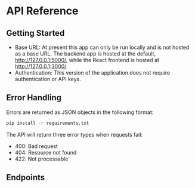 # API Reference
## Getting Started
- Base URL: At present this app can only be run locally and is not hosted as a base URL. The backend app is hosted at the default, http://127.0.0.1:5000/, while the React frontend is hosted at http://127.0.0.1:3000/
- Authentication: This version of the application does not require authentication or API keys.
## Error Handling
Errors are returned as JSON objects in the following format:
```bash
pip install -r requirements.txt
```
The API will return three error types when requests fail:
- 400: Bad request
- 404: Resource not found
- 422: Not processable

## Endpoints